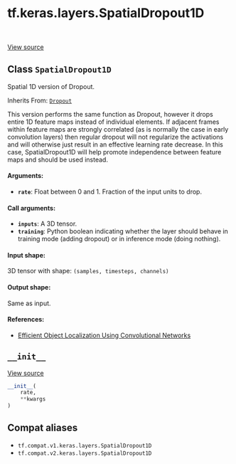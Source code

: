 <div itemscope itemtype="http://developers.google.com/ReferenceObject">
<meta itemprop="name" content="tf.keras.layers.SpatialDropout1D" />
<meta itemprop="path" content="Stable" />
<meta itemprop="property" content="__init__"/>
</div>

# tf.keras.layers.SpatialDropout1D

<!-- Insert buttons and diff -->

<table class="tfo-notebook-buttons tfo-api" align="left">
</table>

<a target="_blank" href="/code/stable/tensorflow/python/keras/layers/core.py">View source</a>



## Class `SpatialDropout1D`

Spatial 1D version of Dropout.

Inherits From: [`Dropout`](../../../tf/keras/layers/Dropout.md)

<!-- Placeholder for "Used in" -->

This version performs the same function as Dropout, however it drops
entire 1D feature maps instead of individual elements. If adjacent frames
within feature maps are strongly correlated (as is normally the case in
early convolution layers) then regular dropout will not regularize the
activations and will otherwise just result in an effective learning rate
decrease. In this case, SpatialDropout1D will help promote independence
between feature maps and should be used instead.

#### Arguments:


* <b>`rate`</b>: Float between 0 and 1. Fraction of the input units to drop.


#### Call arguments:


* <b>`inputs`</b>: A 3D tensor.
* <b>`training`</b>: Python boolean indicating whether the layer should behave in
  training mode (adding dropout) or in inference mode (doing nothing).


#### Input shape:

3D tensor with shape:
`(samples, timesteps, channels)`



#### Output shape:

Same as input.



#### References:

- [Efficient Object Localization Using Convolutional
  Networks](https://arxiv.org/abs/1411.4280)


<h2 id="__init__"><code>__init__</code></h2>

<a target="_blank" href="/code/stable/tensorflow/python/keras/layers/core.py">View source</a>

``` python
__init__(
    rate,
    **kwargs
)
```








## Compat aliases

* `tf.compat.v1.keras.layers.SpatialDropout1D`
* `tf.compat.v2.keras.layers.SpatialDropout1D`

